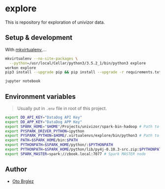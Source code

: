 # explore

This is repository for exploration of univizor data.

## Setup & development

With [mkvirtualenv](https://virtualenvwrapper.readthedocs.io/en/latest/),...

```bash
mkvirtualenv --no-site-packages \
  --python=/usr/local/Cellar/python3/3.5.2_1/bin/python3 explore
workon explore
pip3 install --upgrade pip && pip install --upgrade -r requirements.txt   

jupyter notebook
```

## Environment variables

> Usually put in `.env` file in root of this project.

```bash
export DD_API_KEY="DataDog API Key"
export DD_APP_KEY="DataDog APP Key"
export SPARK_HOME="$HOME"/Projects/univizor/spark-bin-hadoop # Path to Spark
export PYSPARK_DRIVER_PYTHON=ipython
export PYSPARK_PYTHON=$HOME/.virtualenvs/explore/bin/python3 # Path to Python (3)
export PATH=$SPARK_HOME/bin:$PATH
export PYTHONPATH=$SPARK_HOME/python/:$PYTHONPATH
export PYTHONPATH=$SPARK_HOME/python/lib/py4j-0.10.3-src.zip:$PYTHONPATH # Path to py4j
export SPARK_MASTER=spark://zbook.local:7077 # Spark MASTER node
```

## Author

- [Oto Brglez](https://githu.com/otobrglez)
